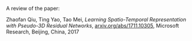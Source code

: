 A review of the paper:

Zhaofan Qiu, Ting Yao, Tao Mei, _Learning Spatio-Temporal Representation with Pseudo-3D Residual Networks_, [arxiv.org/abs/1711.10305](https://arxiv.org/abs/1711.10305), Microsoft Research, Beijing, China, 2017
